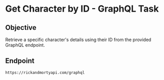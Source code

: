 # Get Character by ID - GraphQL Task

## Objective
Retrieve a specific character's details using their ID from the provided GraphQL endpoint.

## Endpoint
```plaintext
https://rickandmortyapi.com/graphql
